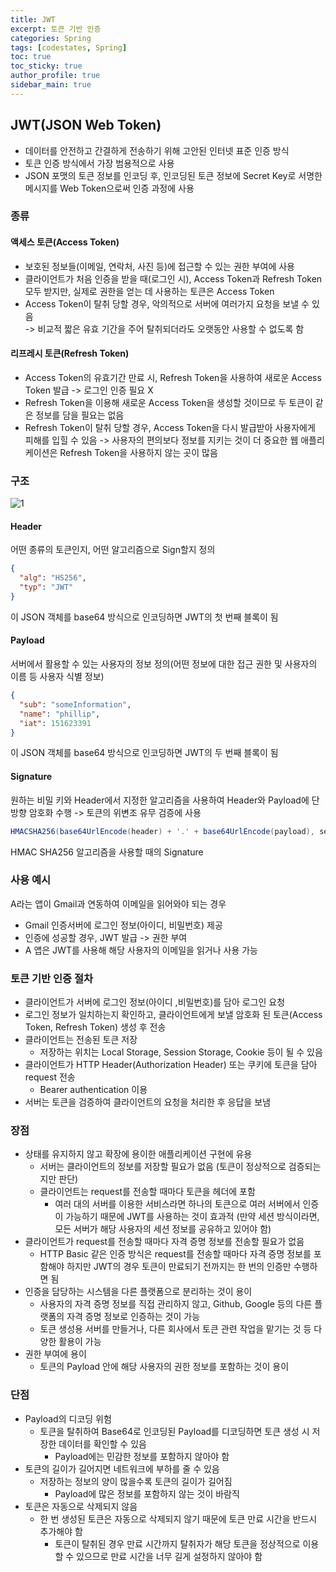 ```yaml
---
title: JWT
excerpt: 토큰 기반 인증
categories: Spring
tags: [codestates, Spring]
toc: true
toc_sticky: true
author_profile: true
sidebar_main: true
---
```


## JWT(JSON Web Token)
- 데이터를 안전하고 간결하게 전송하기 위해 고안된 인터넷 표준 인증 방식
- 토큰 인증 방식에서 가장 범용적으로 사용
- JSON 포맷의 토큰 정보를 인코딩 후, 인코딩된 토큰 정보에 Secret Key로 서명한 메시지를 Web Token으로써 인증 과정에 사용

### 종류
#### 액세스 토큰(Access Token)
- 보호된 정보들(이메일, 연락처, 사진 등)에 접근할 수 있는 권한 부여에 사용
- 클라이언트가 처음 인증을 받을 때(로그인 시), Access Token과 Refresh Token 모두 받지만, 실제로 권한을 얻는 데 사용하는 토큰은 Access Token
- Access Token이 탈취 당할 경우, 악의적으로 서버에 여러가지 요청을 보낼 수 있음  
-> 비교적 짧은 유효 기간을 주어 탈취되더라도 오랫동안 사용할 수 없도록 함
#### 리프레시 토큰(Refresh Token)
- Access Token의 유효기간 만료 시, Refresh Token을 사용하여 새로운 Access Token 발급 
-> 로그인 인증 필요 X
- Refresh Token을 이용해 새로운 Access Token을 생성할 것이므로 두 토큰이 같은 정보를 담을 필요는 없음
- Refresh Token이 탈취 당할 경우, Access Token을 다시 발급받아 사용자에게 피해를 입힐 수 있음
-> 사용자의 편의보다 정보를 지키는 것이 더 중요한 웹 애플리케이션은 Refresh Token을 사용하지 않는 곳이 많음

### 구조 
![1](https://user-images.githubusercontent.com/90169862/226263670-0df769fa-ddc4-4d30-84f8-b898e0cc3167.PNG)

#### Header
어떤 종류의 토큰인지, 어떤 알고리즘으로 Sign할지 정의
```JSON
{
  "alg": "HS256",
  "typ": "JWT"
}
```
이 JSON 객체를 base64 방식으로 인코딩하면 JWT의 첫 번째 블록이 됨

#### Payload
서버에서 활용할 수 있는 사용자의 정보 정의(어떤 정보에 대한 접근 권한 및 사용자의 이름 등 사용자 식별 정보)
```JSON
{
  "sub": "someInformation",
  "name": "phillip",
  "iat": 151623391
}
```
이 JSON 객체를 base64 방식으로 인코딩하면 JWT의 두 번째 블록이 됨

#### Signature
원하는 비밀 키와 Header에서 지정한 알고리즘을 사용하여 Header와 Payload에 단방향 암호화 수행
-> 토큰의 위변조 유무 검증에 사용
```Java
HMACSHA256(base64UrlEncode(header) + '.' + base64UrlEncode(payload), secret);
```
HMAC SHA256 알고리즘을 사용할 때의 Signature

### 사용 예시
A라는 앱이 Gmail과 연동하여 이메일을 읽어와야 되는 경우
- Gmail 인증서버에 로그인 정보(아이디, 비밀번호) 제공
- 인증에 성공할 경우, JWT 발급 -> 권한 부여
- A 앱은 JWT를 사용해 해당 사용자의 이메일을 읽거나 사용 가능

### 토큰 기반 인증 절차
- 클라이언트가 서버에 로그인 정보(아이디 ,비밀번호)를 담아 로그인 요청
- 로그인 정보가 일치하는지 확인하고, 클라이언트에게 보낼 암호화 된 토큰(Access Token, Refresh Token) 생성 후 전송
- 클라이언트는 전송된 토큰 저장
  - 저장하는 위치는 Local Storage, Session Storage, Cookie 등이 될 수 있음
- 클라이언트가 HTTP Header(Authorization Header) 또는 쿠키에 토큰을 담아 request 전송
  - Bearer authentication 이용
- 서버는 토큰을 검증하여 클라이언트의 요청을 처리한 후 응답을 보냄

### 장점
- 상태를 유지하지 않고 확장에 용이한 애플리케이션 구현에 유용
  - 서버는 클라이언트의 정보를 저장할 필요가 없음 (토큰이 정상적으로 검증되는지만 판단)
  - 클라이언트는 request를 전송할 때마다 토큰을 헤더에 포함
    - 여러 대의 서버를 이용한 서비스라면 하나의 토큰으로 여러 서버에서 인증이 가능하기 때문에 JWT를 사용하는 것이 효과적
    (만약 세션 방식이라면, 모든 서버가 해당 사용자의 세션 정보를 공유하고 있어야 함)
- 클라이언트가 request를 전송할 때마다 자격 증명 정보를 전송할 필요가 없음
  - HTTP Basic 같은 인증 방식은 request를 전송할 때마다 자격 증명 정보를 포함해야 하지만 JWT의 경우 토큰이 만료되기 전까지는 한 번의 인증만 수행하면 됨
- 인증을 담당하는 시스템을 다른 플랫폼으로 분리하는 것이 용이
  - 사용자의 자격 증명 정보를 직접 관리하지 않고, Github, Google 등의 다른 플랫폼의 자격 증명 정보로 인증하는 것이 가능
  - 토큰 생성용 서버를 만들거나, 다른 회사에서 토큰 관련 작업을 맡기는 것 등 다양한 활용이 가능
- 권한 부여에 용이
  - 토큰의 Payload 안에 해당 사용자의 권한 정보를 포함하는 것이 용이

### 단점
- Payload의 디코딩 위험
  - 토큰을 탈취하여 Base64로 인코딩된 Payload를 디코딩하면 토큰 생성 시 저장한 데이터를 확인할 수 있음 
    - Payload에는 민감한 정보를 포함하지 않아야 함
- 토큰의 길이가 길어지면 네트워크에 부하를 줄 수 있음
  - 저장하는 정보의 양이 많을수록 토큰의 길이가 길어짐
    - Payload에 많은 정보를 포함하지 않는 것이 바람직
- 토큰은 자동으로 삭제되지 않음 
  - 한 번 생성된 토큰은 자동으로 삭제되지 않기 때문에 토큰 만료 시간을 반드시 추가해야 함
    - 토큰이 탈취된 경우 만료 시간까지 탈취자가 해당 토큰을 정상적으로 이용할 수 있으므로 만료 시간을 너무 길게 설정하지 않아야 함